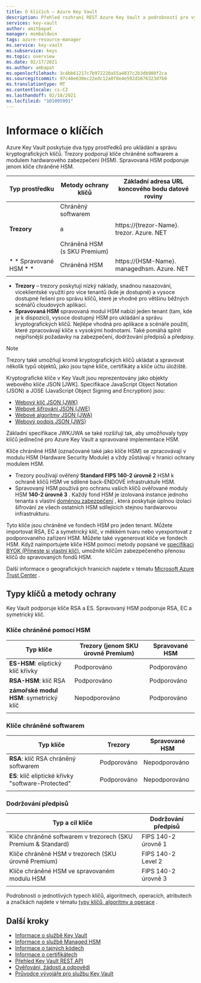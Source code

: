 ```yaml
---
title: O klíčích – Azure Key Vault
description: Přehled rozhraní REST Azure Key Vault a podrobností pro vývojáře pro klíče.
services: key-vault
author: amitbapat
manager: msmbaldwin
tags: azure-resource-manager
ms.service: key-vault
ms.subservice: keys
ms.topic: overview
ms.date: 02/17/2021
ms.author: ambapat
ms.openlocfilehash: 3c4bb61217c7b972220a55a4837c2b3db980f2ca
ms.sourcegitcommit: 97c48e630ec22edc12a0f8e4e592d1676323d7b0
ms.translationtype: MT
ms.contentlocale: cs-CZ
ms.lasthandoff: 02/18/2021
ms.locfileid: "101095991"
---
```

# <a name="about-keys"></a>Informace o klíčích

Azure Key Vault poskytuje dva typy prostředků pro ukládání a správu kryptografických klíčů. Trezory podporují klíče chráněné softwarem a modulem hardwarového zabezpečení (HSM). Spravovaná HSM podporuje jenom klíče chráněné HSM. 

|Typ prostředku|Metody ochrany klíčů|Základní adresa URL koncového bodu datové roviny|
|--|--|--|
| **Trezory** | Chráněný softwarem<br/><br/>a<br/><br/>Chráněná HSM (s SKU Premium)</li></ul> | https://{trezor-Name}. trezor. Azure. NET |
| * * Spravované HSM * * | Chráněná HSM | https://{HSM-Name}. managedhsm. Azure. NET |
||||

- **Trezory** – trezory poskytují nízký náklady, snadnou nasazování, víceklientské využití pro více tenantů (kde je dostupné) a vysoce dostupné řešení pro správu klíčů, které je vhodné pro většinu běžných scénářů cloudových aplikací.
- **Spravovaná HSM** spravovaná modul HSM nabízí jeden tenant (tam, kde je k dispozici), vysoce dostupný HSM pro ukládání a správu kryptografických klíčů. Nejlépe vhodná pro aplikace a scénáře použití, které zpracovávají klíče s vysokými hodnotami. Také pomáhá splnit nejpřísnější požadavky na zabezpečení, dodržování předpisů a předpisy. 

> [!NOTE]
> Trezory také umožňují kromě kryptografických klíčů ukládat a spravovat několik typů objektů, jako jsou tajné klíče, certifikáty a klíče účtu úložiště.

Kryptografické klíče v Key Vault jsou reprezentovány jako objekty webového klíče JSON [JWK]. Specifikace JavaScript Object Notation (JSON) a JOSE (JavaScript Object Signing and Encryption) jsou:

-   [Webový klíč JSON (JWK)](https://tools.ietf.org/html/draft-ietf-jose-json-web-key)  
-   [Webové šifrování JSON (JWE)](http://tools.ietf.org/html/draft-ietf-jose-json-web-encryption)  
-   [Webové algoritmy JSON (JWA)](http://tools.ietf.org/html/draft-ietf-jose-json-web-algorithms)  
-   [Webový podpis JSON (JWS)](https://tools.ietf.org/html/draft-ietf-jose-json-web-signature) 

Základní specifikace JWK/JWA se také rozšiřují tak, aby umožňovaly typy klíčů jedinečné pro Azure Key Vault a spravované implementace HSM. 

Klíče chráněné HSM (označované také jako klíče HSM) se zpracovávají v modulu HSM (Hardware Security Module) a vždy zůstávají v hranici ochrany modulem HSM. 

- Trezory používají ověřený **Standard FIPS 140-2 úrovně 2** HSM k ochraně klíčů HSM ve sdílené back-ENDOVÉ infrastruktuře HSM. 
- Spravovaný HSM používá pro ochranu vašich klíčů ověřované moduly HSM **140-2 úrovně 3** . Každý fond HSM je izolovaná instance jednoho tenanta s vlastní [doménou zabezpečení](../managed-hsm/security-domain.md) , která poskytuje úplnou izolaci šifrování ze všech ostatních HSM sdílejících stejnou hardwarovou infrastrukturu.

Tyto klíče jsou chráněné ve fondech HSM pro jeden tenant. Můžete importovat RSA, EC a symetrický klíč, v měkkém tvaru nebo vyexportovat z podporovaného zařízení HSM. Můžete také vygenerovat klíče ve fondech HSM. Když naimportujete klíče HSM pomocí metody popsané ve [specifikaci BYOK (Přineste si vlastní klíč)](../keys/byok-specification.md), umožníte klíčům zabezpečeného přenosu klíčů do spravovaných fondů HSM. 

Další informace o geografických hranicích najdete v tématu [Microsoft Azure Trust Center](https://azure.microsoft.com/support/trust-center/privacy/) .

## <a name="key-types-and-protection-methods"></a>Typy klíčů a metody ochrany

Key Vault podporuje klíče RSA a ES. Spravovaný HSM podporuje RSA, EC a symetrický klíč. 

### <a name="hsm-protected-keys"></a>Klíče chráněné pomocí HSM

|Typ klíče|Trezory (jenom SKU úrovně Premium)|Spravované HSM|
|--|--|--|
|**ES-HSM**: eliptický klíč křivky | Podporováno | Podporováno|
|**RSA-HSM**: klíč RSA|Podporováno|Podporováno|
|**zámořské modul HSM**: symetrický klíč|Nepodporováno|Podporováno|
|||

### <a name="software-protected-keys"></a>Klíče chráněné softwarem

|Typ klíče|Trezory|Spravované HSM|
|--|--|--|
**RSA**: klíč RSA chráněný softwarem|Podporováno|Nepodporováno
**ES**: klíč eliptické křivky "software-Protected"|Podporováno|Nepodporováno
|||

### <a name="compliance"></a>Dodržování předpisů

|Typ a cíl klíče|Dodržování předpisů|
|---|---|
|Klíče chráněné softwarem v trezorech (SKU Premium & Standard) | FIPS 140-2 úrovně 1|
|Klíče chráněné HSM v trezorech (SKU úrovně Premium)| FIPS 140-2 Level 2|
|Klíče chráněné HSM ve spravovaném modulu HSM|FIPS 140-2 úrovně 3|
|||



Podrobnosti o jednotlivých typech klíčů, algoritmech, operacích, atributech a značkách najdete v tématu [typy klíčů, algoritmy a operace](about-keys-details.md) .

## <a name="next-steps"></a>Další kroky
- [Informace o službě Key Vault](../general/overview.md)
- [Informace o službě Managed HSM](../managed-hsm/overview.md)
- [Informace o tajných kódech](../secrets/about-secrets.md)
- [Informace o certifikátech](../certificates/about-certificates.md)
- [Přehled Key Vault REST API](../general/about-keys-secrets-certificates.md)
- [Ověřování, žádosti a odpovědi](../general/authentication-requests-and-responses.md)
- [Průvodce vývojáře pro službu Key Vault](../general/developers-guide.md)
